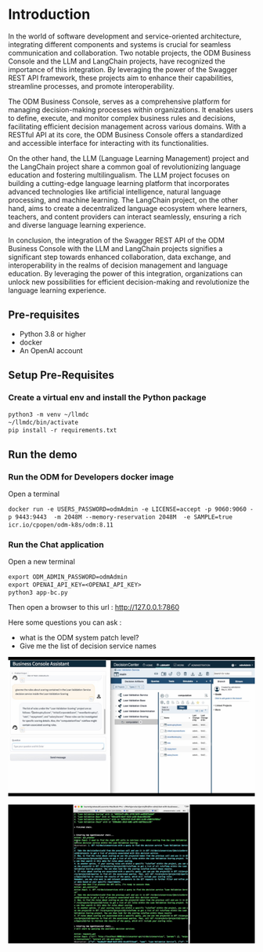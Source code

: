 # Introduction 
In the world of software development and service-oriented architecture, integrating different components and systems is crucial for seamless communication and collaboration. Two notable projects, the ODM Business Console and the LLM and LangChain projects, have recognized the importance of this integration. By leveraging the power of the Swagger REST API framework, these projects aim to enhance their capabilities, streamline processes, and promote interoperability.

The ODM Business Console, serves as a comprehensive platform for managing decision-making processes within organizations. It enables users to define, execute, and monitor complex business rules and decisions, facilitating efficient decision management across various domains. With a RESTful API at its core, the ODM Business Console offers a standardized and accessible interface for interacting with its functionalities.

On the other hand, the LLM (Language Learning Management) project and the LangChain project share a common goal of revolutionizing language education and fostering multilingualism. The LLM project focuses on building a cutting-edge language learning platform that incorporates advanced technologies like artificial intelligence, natural language processing, and machine learning. The LangChain project, on the other hand, aims to create a decentralized language ecosystem where learners, teachers, and content providers can interact seamlessly, ensuring a rich and diverse language learning experience.

In conclusion, the integration of the Swagger REST API of the ODM Business Console with the LLM and LangChain projects signifies a significant step towards enhanced collaboration, data exchange, and interoperability in the realms of decision management and language education. By leveraging the power of this integration, organizations can unlock new possibilities for efficient decision-making and revolutionize the language learning experience.


## Pre-requisites
  * Python 3.8 or higher
  * docker 
  * An OpenAI account

## Setup Pre-Requisites

### Create a virtual env and install the Python package
```shell
python3 -m venv ~/llmdc
~/llmdc/bin/activate
pip install -r requirements.txt
```

## Run the demo
### Run the ODM for Developers docker image

Open a terminal
```shell
docker run -e USERS_PASSWORD=odmAdmin -e LICENSE=accept -p 9060:9060 -p 9443:9443  -m 2048M --memory-reservation 2048M  -e SAMPLE=true icr.io/cpopen/odm-k8s/odm:8.11
```

### Run the Chat application

Open a new terminal
```shell
export ODM_ADMIN_PASSWORD=odmAdmin
export OPENAI_API_KEY=<OPENAI_API_KEY>
python3 app-bc.py
```


Then open a browser to this url : http://127.0.0.1:7860


Here some questions you can ask :  
  * what is the ODM system patch level?
  * Give me the list of decision service names


![Chat with the Business console](images/Chat.jpg)

![Console with Business console](images/Console.jpg)

